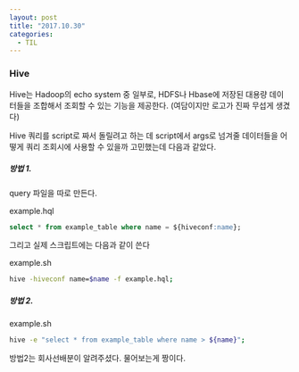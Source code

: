 ```yaml
---
layout: post
title: "2017.10.30"
categories:
  - TIL
---
```

### Hive
Hive는 Hadoop의 echo system 중 일부로, HDFS나 Hbase에 저장된 대용량 데이터들을 조합해서 조회할 수 있는 기능을 제공한다.
(여담이지만 로고가 진짜 무섭게 생겼다)

Hive 쿼리를 script로 짜서 돌릴려고 하는 데 script에서 args로 넘겨줄 데이터들을 어떻게 쿼리 조회시에 사용할 수 있을까 고민했는데 다음과 같았다.

##### 방법 1.
query 파일을 따로 만든다.

example.hql
~~~sql
select * from example_table where name = ${hiveconf:name};
~~~

그리고 실제 스크립트에는 다음과 같이 쓴다

example.sh
~~~bash
hive -hiveconf name=$name -f example.hql;
~~~

##### 방법 2.
example.sh
~~~bash
hive -e "select * from example_table where name > ${name}";
~~~

방법2는 회사선배분이 알려주셨다. 물어보는게 짱이다.
